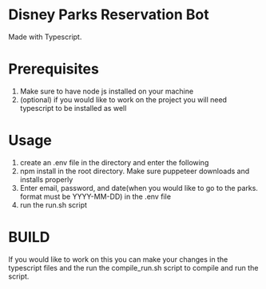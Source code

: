 # Disney Parks Reservation Bot

Made with Typescript.

# Prerequisites

1. Make sure to have node js installed on your machine
2. (optional) if you would like to work on the project you will need typescript to be installed as well

# Usage

1. create an .env file in the directory and enter the following
2. npm install in the root directory. Make sure puppeteer downloads and installs properly
3. Enter email, password, and date(when you would like to go to the parks. format must be YYYY-MM-DD) in the .env file
4. run the run.sh script


# BUILD
If you would like to work on this you can make your changes in the typescript files and the run the compile_run.sh script to compile and run the script.





